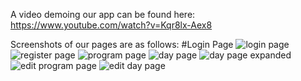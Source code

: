 A video demoing our app can be found here: 
https://www.youtube.com/watch?v=Kqr8lx-Aex8 

Screenshots of our pages are as follows:
#Login Page
![login page](https://github.com/MQCOMP3120/group-project-group-aa/blob/main/SCREENSHOTS/LoginPage.png)
![register page](https://github.com/MQCOMP3120/group-project-group-aa/blob/main/SCREENSHOTS/RegisterPage.png)
![program page](https://github.com/MQCOMP3120/group-project-group-aa/blob/main/SCREENSHOTS/ProgramPage.png)
![day page](https://github.com/MQCOMP3120/group-project-group-aa/blob/main/SCREENSHOTS/DayPage.png)
![day page expanded](https://github.com/MQCOMP3120/group-project-group-aa/blob/main/SCREENSHOTS/DayPage_Expanded.png)
![edit program page](https://github.com/MQCOMP3120/group-project-group-aa/blob/main/SCREENSHOTS/EditProgramPage.png)
![edit day page](https://github.com/MQCOMP3120/group-project-group-aa/blob/main/SCREENSHOTS/EditDayPage.png)
